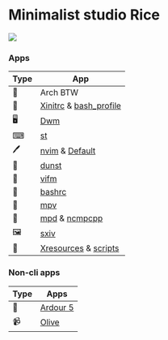 # Minimalist studio Rice

![](https://wallpapercave.com/wp/lmf9BZk.jpg)

### Apps
Type | App |
------ | ------ |
💽 | Arch BTW |
👦 | [Xinitrc](https://github.com/TecPr0gr4mm3r/dotfiles/blob/master/files/.xinitrc) & [bash_profile](https://github.com/TecPr0gr4mm3r/dotfiles/blob/master/files/.profile) |
🖥| [Dwm](https://github.com/TecPr0gr4mm3r/dotfiles/tree/master/suckless/dwm)
⌨ | [st](https://github.com/TecPr0gr4mm3r/dotfiles/tree/master/suckless/st) |
🖊 | [nvim](https://github.com/TecPr0gr4mm3r/dotfiles/blob/master/files/init.vim) & [Default](https://github.com/TecPr0gr4mm3r/dotfiles/blob/master/files/Default.vifm)|
🎉 | [dunst](https://github.com/TecPr0gr4mm3r/dotfiles/blob/master/files/dunstrc) |
📁 | [vifm](https://github.com/TecPr0gr4mm3r/dotfiles/blob/master/files/vifmrc) |
🐚 | [bashrc](https://github.com/TecPr0gr4mm3r/dotfiles/blob/master/files/.bashrc) |
📼 | [mpv](https://github.com/TecPr0gr4mm3r/dotfiles/blob/master/files/mpv.conf) |
🎵 | [mpd](https://github.com/TecPr0gr4mm3r/dotfiles/blob/master/files/mpd.conf) & [ncmpcpp](https://github.com/TecPr0gr4mm3r/dotfiles/blob/master/files/ncmpcpp) |
🖼 | [sxiv](https://github.com/TecPr0gr4mm3r/dotfiles/blob/master/config/sxiv/exec/key-handler) |
 | [Xresources](https://github.com/TecPr0gr4mm3r/dotfiles/blob/master/files/sxiv.conf) & [scripts](https://github.com/TecPr0gr4mm3r/dotfiles/tree/master/exts)|

### Non-cli apps
Type | Apps
-|-
🎹 | [Ardour 5](https://ardour.org/)
📹| [Olive](https://github.com/olive-editor/olive)
